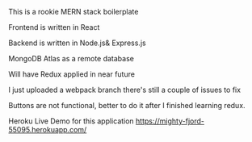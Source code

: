 This is a rookie MERN stack boilerplate

Frontend is written in React

Backend is written in Node.js& Express.js

MongoDB Atlas as a remote database

Will have Redux applied in near future

I just uploaded a webpack branch there's still a couple of issues to fix

Buttons are not functional, better to do it after I finished learning redux.

Heroku Live Demo for this application
https://mighty-fjord-55095.herokuapp.com/

